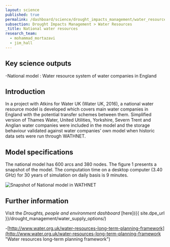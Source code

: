 ```yaml
---
layout: science
published: true
permalink: /dashboard/science/drought_impacts_management/water_resources/national_scale/
subsection: Drought Impacts Management > Water Resources
_title: National water resources
research_team:
  - mohammad_mortazavi
  - jim_hall
---
```

## Key science outputs

-National model : Water resource system of  water companies in England 

## Introduction 

In a project with Atkins for Water UK (Water UK, 2016), a national water resource model is developed which covers main water companies in England with the potential transfer schemes between them. Simplified version of Thames Water, United Utilities, Yorkshire, Severn Trent and Anglian water companies were included in the model and the storage behaviour validated against water companies’ own model when historic data sets were run through WATHNET. 

## Model specifications

The national model has 600 arcs and 380 nodes. The figure 1 presents a snapshot of the model. The computation time on a desktop computer (3.40 GHz) for 30 years of simulation on daily basis is 9 minutes.  

![Snapshot of National model in WATHNET]({{site.baseurl}}/assets/img/Mohammad_1.png)


## Further information
Visit the _Droughts, people and environment dashboard_ [here]({{ site.dpe_url }}/drought_management/water_supply_options/)

-[http://www.water.org.uk/water-resources-long-term-planning-framework](http://www.water.org.uk/water-resources-long-term-planning-framework "Water resources long-term planning framework")
